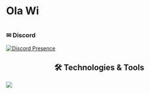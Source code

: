 <h1>Ola Wi<h1>



### ✉ Discord
[![Discord Presence](https://lanyard.cnrad.dev/api/965654123443781702)](https://discord.com/users/965654123443781702)


 <div align="center">
   <h2>
     🛠️ Technologies & Tools
   </h2>
 </div>
 
 <div style="display: inline_block">
   <img src="https://skillicons.dev/icons?i=ts,js,react,nextjs,nodejs,php,mysql,docker,git,vscode&theme=dark" />
 </div>
